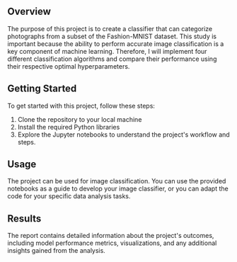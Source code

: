 ## Overview

The purpose of this project is to create a classifier that can categorize photographs from a subset of the Fashion-MNIST dataset. This study is important because the ability to perform accurate image classification is a key component of machine learning. Therefore, I will implement four different classification algorithms and compare their performance using their respective optimal hyperparameters.

## Getting Started

To get started with this project, follow these steps:

1. Clone the repository to your local machine
2. Install the required Python libraries
3. Explore the Jupyter notebooks to understand the project's workflow and steps.

## Usage

The project can be used for image classification. You can use the provided notebooks as a guide to develop your image classifier, or you can adapt the code for your specific data analysis tasks.

## Results

The report contains detailed information about the project's outcomes, including model performance metrics, visualizations, and any additional insights gained from the analysis.
